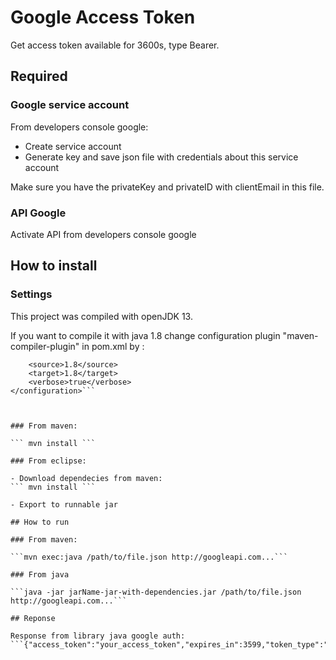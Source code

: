 # Google Access Token

Get access token available for 3600s, type Bearer.

## Required

### Google service account
From developers console google:
- Create service account
- Generate key and save json file with credentials about this service account

Make sure you have the privateKey and privateID with clientEmail in this file.

### API Google
Activate API from developers console google

## How to install

### Settings
This project was compiled with openJDK 13.

If you want to compile it with java 1.8 change configuration plugin "maven-compiler-plugin" in pom.xml by :


```<configuration>
    <source>1.8</source>
    <target>1.8</target>
    <verbose>true</verbose>
</configuration>```



### From maven:

``` mvn install ```

### From eclipse:

- Download dependecies from maven:
``` mvn install ```

- Export to runnable jar

## How to run

### From maven:

```mvn exec:java /path/to/file.json http://googleapi.com...```

### From java 

```java -jar jarName-jar-with-dependencies.jar /path/to/file.json http://googleapi.com...```

## Reponse

Response from library java google auth:
```{"access_token":"your_access_token","expires_in":3599,"token_type":"Bearer"}```
